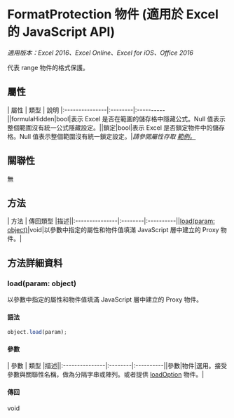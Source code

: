 # FormatProtection 物件 (適用於 Excel 的 JavaScript API)

_適用版本：Excel 2016、Excel Online、Excel for iOS、Office 2016_

代表 range 物件的格式保護。

## 屬性

| 屬性	  | 類型	| 說明
|:---------------|:--------|:----------||formulaHidden|bool|表示 Excel 是否在範圍的儲存格中隱藏公式。Null 值表示整個範圍沒有統一公式隱藏設定。||鎖定|bool|表示 Excel 是否鎖定物件中的儲存格。Null 值表示整個範圍沒有統一鎖定設定。|_請參閱屬性存取 [範例。](#property-access-examples)_

## 關聯性
無


## 方法

| 方法		  | 傳回類型	|描述||:---------------|:--------|:----------||[load(param: object)](#loadparam-object)|void|以參數中指定的屬性和物件值填滿 JavaScript 層中建立的 Proxy 物件。|

## 方法詳細資料


### load(param: object)
以參數中指定的屬性和物件值填滿 JavaScript 層中建立的 Proxy 物件。

#### 語法
```js
object.load(param);
```

#### 參數
| 參數	  | 類型	|描述||:---------------|:--------|:----------||參數|物件|選用。接受參數與關聯性名稱，做為分隔字串或陣列。或者提供 [loadOption](loadoption.md) 物件。|

#### 傳回
void

